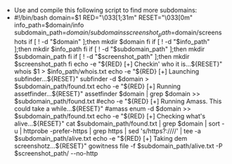 - Use and compile this following script to find more subdomains:
- #!/bin/bash domain=$1 RED="\033[1;31m" RESET="\033[0m" info_path=$domain/info subdomain_path=$domain/subdomains screenshot_path=$domain/screenshots if [ ! -d "$domain" ];then mkdir $domain fi if [ ! -d "$info_path" ];then mkdir $info_path fi if [ ! -d "$subdomain_path" ];then mkdir $subdomain_path fi if [ ! -d "$screenshot_path" ];then mkdir $screenshot_path fi echo -e "${RED} [+] Checkin' who it is...${RESET}" whois $1 > $info_path/whois.txt echo -e "${RED} [+] Launching subfinder...${RESET}" subfinder -d $domain > $subdomain_path/found.txt echo -e "${RED} [+] Running assetfinder...${RESET}" assetfinder $domain | grep $domain >> $subdomain_path/found.txt #echo -e "${RED} [+] Running Amass. This could take a while...${RESET}" #amass enum -d $domain >> $subdomain_path/found.txt echo -e "${RED} [+] Checking what's alive...${RESET}" cat $subdomain_path/found.txt | grep $domain | sort -u | httprobe -prefer-https | grep https | sed 's/https\?:\/\///' | tee -a $subdomain_path/alive.txt echo -e "${RED} [+] Taking dem screenshotz...${RESET}" gowitness file -f $subdomain_path/alive.txt -P $screenshot_path/ --no-http